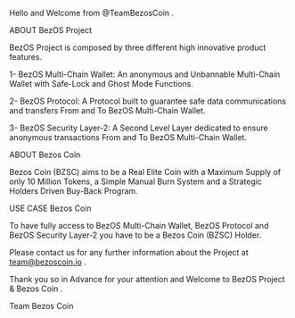 Hello and Welcome from @TeamBezosCoin .



ABOUT BezOS Project 

BezOS Project is composed by three different high innovative product features.

1-	BezOS Multi-Chain Wallet:
An anonymous and Unbannable Multi-Chain Wallet with Safe-Lock and Ghost Mode Functions.

2-	BezOS Protocol:
A Protocol built to guarantee safe data communications and transfers From and To BezOS Multi-Chain Wallet.

3-	BezOS Security Layer-2:
A Second Level Layer dedicated to ensure anonymous transactions From and To BezOS Multi-Chain Wallet.


ABOUT Bezos Coin

Bezos Coin (BZSC) aims to be a Real Elite Coin with a Maximum Supply of only 10 Million Tokens, a Simple Manual Burn System and a Strategic Holders Driven Buy-Back Program.


USE CASE Bezos Coin

To have fully access to BezOS Multi-Chain Wallet, BezOS Protocol and BezOS Security Layer-2 you have to be a Bezos Coin (BZSC) Holder.



Please contact us for any further information about the Project at team@bezoscoin.io . 

Thank you so in Advance for your attention and Welcome to BezOS Project & Bezos Coin .

Team Bezos Coin


<!---
TeamBezosCoin/TeamBezosCoin is a ✨ special ✨ repository because its `README.md` (this file) appears on your GitHub profile.
You can click the Preview link to take a look at your changes.
--->
